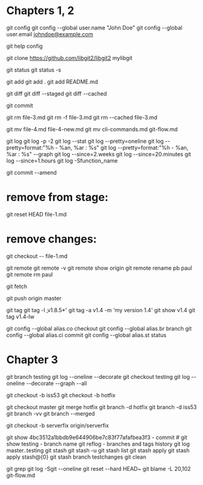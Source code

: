 # Chapters 1, 2
git config
git config --global user.name "John Doe"
git config --global user.email johndoe@example.com

git help config

git clone https://github.com/libgit2/libgit2 mylibgit

git status
git status -s

git add
git add .
git add README.md

git diff
git diff --staged
git diff --cached

git commit

git rm file-3.md
git rm -f file-3.md
git rm --cached file-3.md

git mv file-4.md file-4-new.md
git mv cli-commands.md git-flow.md

git log
git log -p -2
git log --stat
git log --pretty=oneline
git log --pretty=format:"%h - %an, %ar : %s"
git log --pretty=format:"%h - %an, %ar : %s" --graph
git log --since=2.weeks
git log --since=20.minutes
git log --since=1.hours
git log -Sfunction_name

git commit --amend

# remove from stage:
git reset HEAD file-1.md

# remove changes:
git checkout -- file-1.md

git remote
git remote -v
git remote show origin
git remote rename pb paul
git remote rm paul

git fetch

git push origin master

git tag
git tag -l ‚v1.8.5*'
git tag -a v1.4 -m 'my version 1.4'
git show v1.4
git tag v1.4-lw

git config --global alias.co checkout
git config --global alias.br branch
git config --global alias.ci commit
git config --global alias.st status

# Chapter 3
git branch testing
git log --oneline --decorate
git checkout testing
git log --oneline --decorate --graph --all

git checkout -b iss53
git checkout -b hotfix

git checkout master
git merge hotfix
git branch -d hotfix
git branch -d iss53
git branch -vv
git branch --merged

git checkout -b serverfix origin/serverfix

git show 4bc3512a1bbdb9e644906be7c83f77afafbea3f3 - commit #
git show testing - branch name
git reflog - branches and tags history
git log master..testing
git stash
git stash -u
git stash list
git stash apply
git stash apply stash@{0}
git stash branch testchanges
git clean

git grep
git log -Sgit --oneline
git reset --hard HEAD~
git blame -L 20,102 git-flow.md
